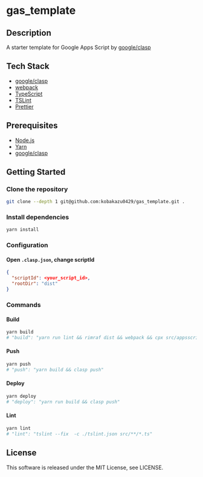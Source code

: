 # gas_template

## Description

A starter template for Google Apps Script by [google/clasp](https://github.com/google/clasp)

## Tech Stack

- [google/clasp](https://github.com/google/clasp)
- [webpack](https://webpack.js.org/)
- [TypeScript](http://www.typescriptlang.org/)
- [TSLint](https://palantir.github.io/tslint/)
- [Prettier](https://prettier.io/)

## Prerequisites

- [Node.js](https://nodejs.org/)
- [Yarn](https://yarnpkg.com/jp/)
- [google/clasp](https://github.com/google/clasp)

## Getting Started

### Clone the repository

```bash
git clone --depth 1 git@github.com:kobakazu0429/gas_template.git .
```

### Install dependencies

```bash
yarn install
```

### Configuration

#### Open `.clasp.json`, change scriptId

```json
{
  "scriptId": <your_script_id>,
  "rootDir": "dist"
}
```

### Commands

#### Build

```bash
yarn build
# "build": "yarn run lint && rimraf dist && webpack && cpx src/appsscript.json dist"
```

#### Push

```bash
yarn push
# "push": "yarn build && clasp push"
```

#### Deploy

```bash
yarn deploy
# "deploy": "yarn run build && clasp push"
```

#### Lint

```bash
yarn lint
# "lint": "tslint --fix  -c ./tslint.json src/**/*.ts"
```

## License

This software is released under the MIT License, see LICENSE.
